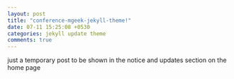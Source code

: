 ```yaml
---
layout: post
title: "conference-mgeek-jekyll-theme!"
date: 07-11 15:25:08 +0530
categories: jekyll update theme
comments: true
---
```

<div class="container" markdown="1">
    <div class="row" markdown="1">
just a temporary post to be shown in the notice and updates section on the home page
</div>
</div>